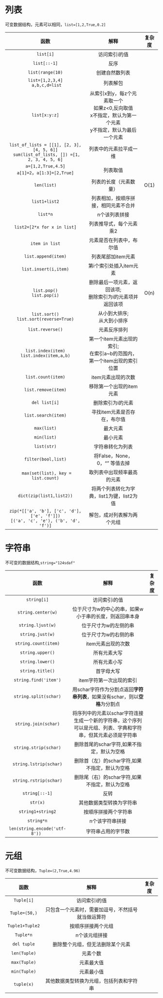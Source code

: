 # 列表

可变数据结构，元素可以相同，`list=[1,2,True,0.2]`

|                             函数                             |                             解释                             | 复杂度 |
| :----------------------------------------------------------: | :----------------------------------------------------------: | :----: |
|                          `list[i]`                           |                        访问索引i的值                         |        |
|                         `list[::-1]`                         |                             反序                             |        |
|                       `list(range(10)`                       |                        创建自然数列表                        |        |
|            `list=[1,2,3,4]`  <br> ` a,b,c,d=list`            |                           列表解包                           |        |
|                        `list[x:y:z]`                         | 从索引x到y，每z个元素取一个<br>如果z<0,反向取值<br>x不指定，默认为第一个元素<br>y不指定，默认为最后一个元素 |        |
| ` list_of_lists = [[1], [2, 3], [4, 5, 6]] `<br>` sum(list_of_lists, []) =[1, 2, 3, 4, 5, 6]` |                    列表中的元素拉平成一维                    |        |
|      `a=[1,2,True,4.5]`<br>`a[1]=2`，`a[1:3]=[2,True]`       |                           列表取值                           |        |
|                         `len(list)`                          |                    列表的长度（元素数量）                    |  O(1)  |
|                        `list1+list2`                         |             列表相加，按顺序拼接，相同元素不合并             |        |
|                           `list*n`                           |                        n个该列表拼接                         |        |
|                 `list2=[2*x for x in list]`                  |                   列表推导式，每个元素乘2                    |        |
|                        `item in list`                        |                   元素是否在列表中，布尔值                   |        |
|                     `list.append(item)`                      |                      列表尾部加item元素                      |        |
|                    `list.insert(i,item)`                     |                   第i个索引处插入item元素                    |        |
|                `list.pop()`<br>`list.pop(i)`                 | 删除最后一项元素，返回该项;<br>删除索引为i的元素项并返回该项 |  O(n)  |
|          `list.sort()`<br>`list.sort(reverse=True)`          |                从小到大排序;<br>从大到小排序                 |        |
|                       `list.reverse()`                       |                         元素反序排列                         |        |
|         `list.index(item)`<br>`list.index(item,a,b)`         | 第一个item元素出现的索引;<br>在索引a~b的范围内，第一个item出现的索引位置 |        |
|                      `list.count(item)`                      |                      item元素出现的次数                      |        |
|                     `list.remove(item)`                      |                   移除第一个出现的item元素                   |        |
|                        `del list[i]`                         |                      删除索引为i的元素                       |        |
|                     `list.search(item)`                      |                 寻找item元素是否存在，布尔值                 |        |
|                         `max(list)`                          |                           最大元素                           |        |
|                         `min(list)`                          |                           最小元素                           |        |
|                         `list(str)`                          |                       字符串转化为列表                       |        |
|                     `filter(bool,list)`                      |                将False，None，0，“” 等值去掉                 |        |
|             ` max(set(list), key = list.count)`              |                  取列表中出现频率最高的元素                  |        |
|                   `dict(zip(list1,list2))`                   |          将两个列表转化为字典，list1为键，list2为值          |        |
| `zip(*[['a', 'b'], ['c', 'd'], ['e', 'f']])`<br>`[('a', 'c', 'e'), ('b', 'd', 'f')]` |                  解包，成对列表解为两个元组                  |        |

# 字符串

不可变的数据结构,`string="124sdaf"`

|              函数              |                             解释                             | 复杂度 |
| :----------------------------: | :----------------------------------------------------------: | ------ |
|          `string[i]`           |                        访问索引i的值                         |        |
|       `string.center(w)`       |    位于尺寸为w的中心的串，如果w小于串的长度，则返回串本身    |        |
|       `string.ljust(w)`        |                    位于尺寸为w的左侧的串                     |        |
|        `string.just(w)`        |                    位于尺寸为w的右侧的串                     |        |
|      `string.count(item)`      |                      item元素出现的次数                      |        |
|        `string.upper()`        |                         所有元素大写                         |        |
|        `string.lower()`        |                         所有元素小写                         |        |
|        `string.title()`        |                          首字母大写                          |        |
|     `string.find('item')`      |                   item字符第一次出现的索引                   |        |
|     `string.split(schar)`      | 用schar字符作为分割点返回**字符串列表**，如果没有schar，则以**空格**为分割点 |        |
|      `string.join(schar)`      | 将序列中的元素以schar字符连接生成一个新的字符串，这个序列可以是元组、列表、字典和字符串，但其元素必须是字符串 |        |
|     `string.strip(schar)`      |          删除首尾的schar字符,如果不指定，默认为空格          |        |
|     `string.lstrip(schar)`     |        删除首（左）的schar字符,如果不指定，默认为空格        |        |
|     `string.rstrip(schar)`     |        删除尾（右）的schar字符,如果不指定，默认为空格        |        |
|         `string[::-1]`         |                             反转                             |        |
|            `str(x)`            |                   其他数据类型转换为字符串                   |        |
|       `string1+string2`        |                     按顺序拼接两个字符串                     |        |
|           `string*n`           |                       n个该字符串拼接                        |        |
| `len(string.encode('utf-8')) ` |                      字符串占用的字节数                      |        |

# 元组

不可变数据结构，`Tuple=(2,True,4.96)`

|      函数       |                        解释                        | 复杂度 |
| :-------------: | :------------------------------------------------: | :----: |
|   `Tuple[i]`    |                   访问索引i的值                    |        |
|  `Tuple=(50,)`  | 只包含一个元素时，需要加逗号，不然括号就当做运算符 |        |
| `Tuple1+Tuple2` |                 按顺序拼接两个元组                 |        |
|    `Tuple*n`    |                   n个该元组拼接                    |        |
|   `del tuple`   |          删除整个元组，但无法删除某个元素          |        |
|  `len(Tuple)`   |                      元素个数                      |        |
|  `max(Tuple)`   |                     元素最大值                     |        |
|  `min(Tuple)`   |                     元素最小值                     |        |
|   `tuple(x)`    |      其他数据类型转换为元组，包括列表和字符串      |        |

